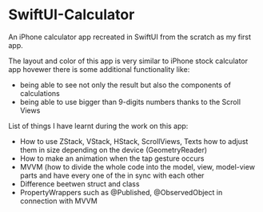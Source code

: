 # SwiftUI-Calculator
An iPhone calculator app recreated in SwiftUI from the scratch as my first app.

The layout and color of this app is very similar to iPhone stock calculator app hovewer there is some additional functionality like:
- being able to see not only the result but also the components of calculations
- being able to use bigger than 9-digits numbers thanks to the Scroll Views


List of things I have learnt during the work on this app:
- How to use ZStack, VStack, HStack, ScrollViews, Texts how to adjust them in size depending on the device (GeometryReader)
- How to make an animation when the tap gesture occurs
- MVVM (how to divide the whole code into the model, view, model-view parts and have every one of the in sync with each other
- Difference beetwen struct and class
- PropertyWrappers such as @Published, @ObservedObject in connection with MVVM

